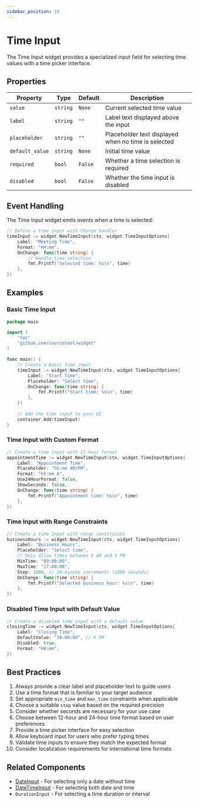 ```yaml
---
sidebar_position: 10
---
```


# Time Input

The Time Input widget provides a specialized input field for selecting time values with a time picker interface.

## Properties

| Property | Type | Default | Description |
|----------|------|---------|-------------|
| `value` | `string` | `None` | Current selected time value |
| `label` | `string` | `""` | Label text displayed above the input |
| `placeholder` | `string` | `""` | Placeholder text displayed when no time is selected |
| `default_value` | `string` | `None` | Initial time value |
| `required` | `bool` | `False` | Whether a time selection is required |
| `disabled` | `bool` | `False` | Whether the time input is disabled |

## Event Handling

The Time Input widget emits events when a time is selected:

```go
// Define a time input with change handler
timeInput := widget.NewTimeInput(ctx, widget.TimeInputOptions{
    Label: "Meeting Time",
    Format: "HH:mm",
    OnChange: func(time string) {
        // Handle time selection
        fmt.Printf("Selected time: %s\n", time)
    },
})
```

## Examples

### Basic Time Input

```go
package main

import (
    "fmt"
    "github.com/sourcetool/widget"
)

func main() {
    // Create a basic time input
    timeInput := widget.NewTimeInput(ctx, widget.TimeInputOptions{
        Label: "Start Time",
        Placeholder: "Select time",
        OnChange: func(time string) {
            fmt.Printf("Start time: %s\n", time)
        },
    })
    
    // Add the time input to your UI
    container.Add(timeInput)
}
```

### Time Input with Custom Format

```go
// Create a time input with 12-hour format
appointmentTime := widget.NewTimeInput(ctx, widget.TimeInputOptions{
    Label: "Appointment Time",
    Placeholder: "hh:mm AM/PM",
    Format: "hh:mm A",
    Use24HourFormat: false,
    ShowSeconds: false,
    OnChange: func(time string) {
        fmt.Printf("Appointment time: %s\n", time)
    },
})
```

### Time Input with Range Constraints

```go
// Create a time input with range constraints
businessHours := widget.NewTimeInput(ctx, widget.TimeInputOptions{
    Label: "Business Hours",
    Placeholder: "Select time",
    // Only allow times between 9 AM and 5 PM
    MinTime: "09:00:00",
    MaxTime: "17:00:00",
    Step: 1800, // 30-minute increments (1800 seconds)
    OnChange: func(time string) {
        fmt.Printf("Selected business hour: %s\n", time)
    },
})
```

### Disabled Time Input with Default Value

```go
// Create a disabled time input with a default value
closingTime := widget.NewTimeInput(ctx, widget.TimeInputOptions{
    Label: "Closing Time",
    DefaultValue: "18:00:00", // 6 PM
    Disabled: true,
    Format: "HH:mm",
})
```

## Best Practices

1. Always provide a clear label and placeholder text to guide users
2. Use a time format that is familiar to your target audience
3. Set appropriate `min_time` and `max_time` constraints when applicable
4. Choose a suitable `step` value based on the required precision
5. Consider whether seconds are necessary for your use case
6. Choose between 12-hour and 24-hour time format based on user preferences
7. Provide a time picker interface for easy selection
8. Allow keyboard input for users who prefer typing times
9. Validate time inputs to ensure they match the expected format
10. Consider localization requirements for international time formats

## Related Components

- [DateInput](./date-input) - For selecting only a date without time
- [DateTimeInput](./date-time-input) - For selecting both date and time
- `DurationInput` - For selecting a time duration or interval
